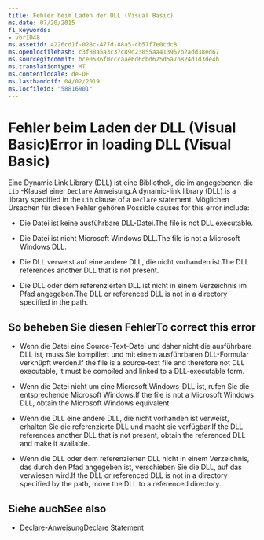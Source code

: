```yaml
---
title: Fehler beim Laden der DLL (Visual Basic)
ms.date: 07/20/2015
f1_keywords:
- vbrID48
ms.assetid: 4226cd1f-028c-477d-88a5-cb57f7e0cdc8
ms.openlocfilehash: c3f88a5a3c37c89d23055aa413957b2add38ed67
ms.sourcegitcommit: bce0586f0cccaae6d6cbd625d5a7b824d1d3de4b
ms.translationtype: MT
ms.contentlocale: de-DE
ms.lasthandoff: 04/02/2019
ms.locfileid: "58816901"
---
```

# <a name="error-in-loading-dll-visual-basic"></a><span data-ttu-id="16830-102">Fehler beim Laden der DLL (Visual Basic)</span><span class="sxs-lookup"><span data-stu-id="16830-102">Error in loading DLL (Visual Basic)</span></span>
<span data-ttu-id="16830-103">Eine Dynamic Link Library (DLL) ist eine Bibliothek, die im angegebenen die `Lib` -Klausel einer `Declare` Anweisung.</span><span class="sxs-lookup"><span data-stu-id="16830-103">A dynamic-link library (DLL) is a library specified in the `Lib` clause of a `Declare` statement.</span></span> <span data-ttu-id="16830-104">Möglichen Ursachen für diesen Fehler gehören:</span><span class="sxs-lookup"><span data-stu-id="16830-104">Possible causes for this error include:</span></span>  
  
-   <span data-ttu-id="16830-105">Die Datei ist keine ausführbare DLL-Datei.</span><span class="sxs-lookup"><span data-stu-id="16830-105">The file is not DLL executable.</span></span>  
  
-   <span data-ttu-id="16830-106">Die Datei ist nicht Microsoft Windows DLL.</span><span class="sxs-lookup"><span data-stu-id="16830-106">The file is not a Microsoft Windows DLL.</span></span>  
  
-   <span data-ttu-id="16830-107">Die DLL verweist auf eine andere DLL, die nicht vorhanden ist.</span><span class="sxs-lookup"><span data-stu-id="16830-107">The DLL references another DLL that is not present.</span></span>  
  
-   <span data-ttu-id="16830-108">Die DLL oder dem referenzierten DLL ist nicht in einem Verzeichnis im Pfad angegeben.</span><span class="sxs-lookup"><span data-stu-id="16830-108">The DLL or referenced DLL is not in a directory specified in the path.</span></span>  
  
## <a name="to-correct-this-error"></a><span data-ttu-id="16830-109">So beheben Sie diesen Fehler</span><span class="sxs-lookup"><span data-stu-id="16830-109">To correct this error</span></span>  
  
-   <span data-ttu-id="16830-110">Wenn die Datei eine Source-Text-Datei und daher nicht die ausführbare DLL ist, muss Sie kompiliert und mit einem ausführbaren DLL-Formular verknüpft werden.</span><span class="sxs-lookup"><span data-stu-id="16830-110">If the file is a source-text file and therefore not DLL executable, it must be compiled and linked to a DLL-executable form.</span></span>  
  
-   <span data-ttu-id="16830-111">Wenn die Datei nicht um eine Microsoft Windows-DLL ist, rufen Sie die entsprechende Microsoft Windows.</span><span class="sxs-lookup"><span data-stu-id="16830-111">If the file is not a Microsoft Windows DLL, obtain the Microsoft Windows equivalent.</span></span>  
  
-   <span data-ttu-id="16830-112">Wenn die DLL eine andere DLL, die nicht vorhanden ist verweist, erhalten Sie die referenzierte DLL und macht sie verfügbar.</span><span class="sxs-lookup"><span data-stu-id="16830-112">If the DLL references another DLL that is not present, obtain the referenced DLL and make it available.</span></span>  
  
-   <span data-ttu-id="16830-113">Wenn die DLL oder dem referenzierten DLL nicht in einem Verzeichnis, das durch den Pfad angegeben ist, verschieben Sie die DLL, auf das verwiesen wird.</span><span class="sxs-lookup"><span data-stu-id="16830-113">If the DLL or referenced DLL is not in a directory specified by the path, move the DLL to a referenced directory.</span></span>  
  
## <a name="see-also"></a><span data-ttu-id="16830-114">Siehe auch</span><span class="sxs-lookup"><span data-stu-id="16830-114">See also</span></span>

- [<span data-ttu-id="16830-115">Declare-Anweisung</span><span class="sxs-lookup"><span data-stu-id="16830-115">Declare Statement</span></span>](../../../visual-basic/language-reference/statements/declare-statement.md)
